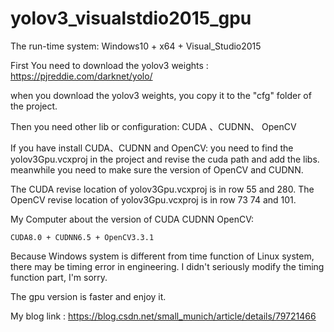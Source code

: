 # yolov3_visualstdio2015_gpu
The run-time system: Windows10 + x64 + Visual_Studio2015

First You need to download the yolov3 weights : https://pjreddie.com/darknet/yolo/

when you download the yolov3 weights, you copy it to the "cfg" folder of the project.

Then you  need other lib or configuration: CUDA 、CUDNN、 OpenCV 

If you have install CUDA、CUDNN and OpenCV:
   you need to find the yolov3Gpu.vcxproj in the project and revise the cuda path and add the libs.
   meanwhile you need to make sure the version of OpenCV and CUDNN.

The CUDA revise location of yolov3Gpu.vcxproj is in row 55 and 280.
The OpenCV revise location of yolov3Gpu.vcxproj is in row 73 74 and 101.


My Computer about the version of CUDA CUDNN OpenCV:

    CUDA8.0 + CUDNN6.5 + OpenCV3.3.1
    
Because Windows system is different from time function of Linux system, there may be timing error in engineering. I didn't seriously modify the timing function part, I'm sorry. 

The gpu version is faster and enjoy it.

My blog link : https://blog.csdn.net/small_munich/article/details/79721466
